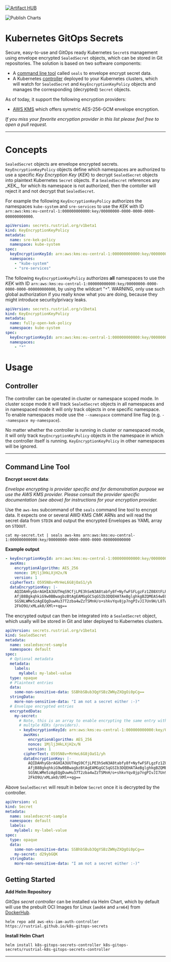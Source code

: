 [![Artifact HUB](https://img.shields.io/endpoint?url=https://artifacthub.io/badge/repository/k8s-gitops-secrets)](https://artifacthub.io/packages/search?k8s-gitops-secrets)

![Publish Charts](https://github.com/rustrial/k8s-gitops-secrets/workflows/publish/badge.svg)

# Kubernetes GitOps Secrets

Secure, easy-to-use and GitOps ready Kubernetes `Secret`s management using envelope
encrypted `SealedSecret` objects, which can be stored in Git repositories.
The solution is based on two software components:

- A [command line tool](#command-line-tool) called `seals` to envelope encrypt secret data.
- A Kubernetes [controller](#controller) deployed to your Kubernetes clusters, which will watch for
  `SealedSecret` and `KeyEncryptionKeyPolicy` objects and manages the corresponding (decrypted) `Secret` objects.

As of today, it support the following encryption providers:

- [AWS KMS](docs/aws-kms.md) which offers symetric AES-256-GCM envelope encryption.

_If you miss your favorite encryption provider in this list please feel free to open
a pull request._

---

# Concepts

`SealedSecret` objects are envelope encrypted secrets. `KeyEncryptionKeyPolicy`
objects define which namespaces are authorized to use a specific _Key Encryption Key_
(_KEK_) to decrypt `SealedSecret` objects into plaintext Kubernetes `Secret` objects.
If a `SealedSecret` references any \_KEK\_, for which its namespace is not authorized,
then the contoller will reject it and not decrypt that `SealedSecret`.

For example the following `KeyEncryptionKeyPolicy` authorizes the namespaces
`kube-system` and `sre-services` to use the _KEK_ with ID
`arn:aws:kms:eu-central-1:000000000000:key/00000000-0000-0000-0000-000000000000`.

```yaml
apiVersion: secrets.rustrial.org/v1beta1
kind: KeyEncryptionKeyPolicy
metadata:
  name: sre-kek-policy
  namespace: kube-system
spec:
  keyEncryptionKeyId: arn:aws:kms:eu-central-1:000000000000:key/00000000-0000-0000-0000-000000000000
  namespaces:
    - "kube-system"
    - "sre-services"
```

The following `KeyEncryptionKeyPolicy` authorizes **all** namespaces to use the _KEK_
with ID `arn:aws:kms:eu-central-1:000000000000:key/00000000-0000-0000-0000-000000000000`,
by using the wildcart "`*`". WARNING, only use such global authorization if you really
know what you are doing, because they might introduce security/privacy leaks.

```yaml
apiVersion: secrets.rustrial.org/v1beta1
kind: KeyEncryptionKeyPolicy
metadata:
  name: fully-open-kek-policy
  namespace: kube-system
spec:
  keyEncryptionKeyId: arn:aws:kms:eu-central-1:000000000000:key/00000000-0000-0000-0000-000000000000
  namespaces:
    - "*"
```

# Usage

## Controller

The controller can be operated in cluster or namespace scoped mode. In cluster scope mode
it will track `SealedSecret` objects in all namespaces and in namespaced mode it will only
track objects in one specific namespace. To enable namespaces mode use the `--namespace`
command line flag (e.g. `--namespace my-namespace`).

No matter whether the controller is running in cluster or namespaced mode, it will only
track `KeyEncryptionKeyPolicy` objects in the namespace in which the controller itself
is running. `KeyEncryptionKeyPolicy` in other namespaces will be ignored.

---

## Command Line Tool

**Encrypt secret data**:

_Envelope encrypting is provider specific and for demonstration purpose we use
the AWS KMS provider. Please consult the provider specific documentation
(see above) for instructions for your encryption provider._

Use the `aws-kms` subcommand of the `seals` command line tool to encrypt data. It expects one or several
AWD KMS _CMK_ ARNs and will read the secret data from `STDIN` and output the encrypted Envelopes as YAML
array on `STDOUT`.

```shell
cat my-secret.txt | seals aws-kms arn:aws:kms:eu-central-1:000000000000:key/00000000-0000-0000-0000-000000000000
```

**Example output**

```yaml
- keyEncryptionKeyId: arn:aws:kms:eu-central-1:000000000000:key/00000000-0000-0000-0000-000000000000
  awsKms:
    encryptionAlgorithm: AES_256
    nonce: 1Mjlj3HkLXjH2x/N
    version: 1
  cipherText: O595N8v+MrHeL6G8jOaS1/yh
  dataEncryptionKey: |-
    AQIDAHhyGbrAGHIA3UUTHqS9CfjLPE3hSeN3A8tabfy8f+NyfwFSFLgzFz1Z08XtFLRVkdfHAAA
    AfjB8BgkqhkiG9w0BBwagbzBtAgEAMGgGCSqGSIb3DQEHATAeBglghkgBZQMEAS4wEQQMulVVae
    SGSNLWMe5zAgEQgDuwHu37T2zba4wZzTSMnH/o+shkvYqv8jp7ngPIvJI7Un9H/L8TwKKuBGAee
    2FkO9U/xMLak0/XMl++qg==
```

The encrypted output can then be integrated into a `SealedSecret` object, which usally
will be stored in Git and later deployed to Kubernetes clusters.

```yaml
apiVersion: secrets.rustrial.org/v1beta1
kind: SealedSecret
metadata:
  name: sealedsecret-sample
  namespace: default
spec:
  # Optional metadata
  metadata:
    labels:
      mylabel: my-label-value
  type: opaque
  # Plaintext entries
  data:
    some-non-sensitive-data: SSBhbSBub3QgYSBzZWNyZXQgOi0pCg==
  stringData:
    more-non-sensitive-data: "I am not a secret either :-)"
  # Envelope encrypted entries
  encryptedData:
    my-secret:
      # Note, this is an array to enable encrypting the same entry with
      # multple KEKs (providers).
      - keyEncryptionKeyId: arn:aws:kms:eu-central-1:000000000000:key/00000000-0000-0000-0000-000000000000
        awsKms:
          encryptionAlgorithm: AES_256
          nonce: 1Mjlj3HkLXjH2x/N
          version: 1
        cipherText: O595N8v+MrHeL6G8jOaS1/yh
        dataEncryptionKey: |-
          AQIDAHhyGbrAGHIA3UUTHqS9CfjLPE3hSeN3A8tabfy8f+NyfwFSFLgzFz1Z08XtFLRVkdfHAAA
          AfjB8BgkqhkiG9w0BBwagbzBtAgEAMGgGCSqGSIb3DQEHATAeBglghkgBZQMEAS4wEQQMulVVae
          SGSNLWMe5zAgEQgDuwHu37T2zba4wZzTSMnH/o+shkvYqv8jp7ngPIvJI7Un9H/L8TwKKuBGAee
          2FkO9U/xMLak0/XMl++qg==
```

Above `SealedSecret` will result in below `Secret` once it is decrypted by the controller.

```yaml
apiVersion: v1
kind: Secret
metadata:
  name: sealedsecret-sample
  namespace: default
  labels:
    mylabel: my-label-value
spec:
  type: opaque
  data:
    some-non-sensitive-data: SSBhbSBub3QgYSBzZWNyZXQgOi0pCg==
    my-secret: d29ybGQK
  stringData:
    more-non-sensitive-data: "I am not a secret either :-)"
```

## Getting Started

**Add Helm Repository**

_GitOps secret controller_ can be installed via Helm Chart, which by default will use the prebuilt OCI Images for Linux (`amd64` and `arm64`) from [DockerHub](https://hub.docker.com/r/rustrial/k8s-gitops-secrets-controller).

```shell
helm repo add aws-eks-iam-auth-controller https://rustrial.github.io/k8s-gitops-secrets
```

**Install Helm Chart**

```shell
helm install k8s-gitops-secrets-controller k8s-gitops-secrets/rustrial-k8s-gitops-secrets-controller
```

---
